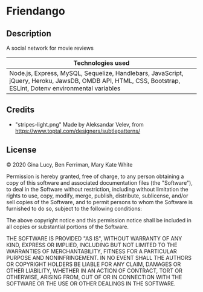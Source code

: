 # Friendango

## Description

A social network for movie reviews

| Technologies used                                                                                                                                          |
| ---------------------------------------------------------------------------------------------------------------------------------------------------------- |
| Node.js, Express, MySQL, Sequelize, Handlebars, JavaScript, jQuery, Heroku, JawsDB, OMDB API, HTML, CSS, Bootstrap, ESLint, Dotenv environmental variables |

## Credits

- "stripes-light.png" Made by Aleksandar Velev, from https://www.toptal.com/designers/subtlepatterns/

## License

© 2020 Gina Lucy, Ben Ferriman, Mary Kate White

Permission is hereby granted, free of charge, to any person obtaining a copy of this software and associated documentation files (the "Software"), to deal in the Software without restriction, including without limitation the rights to use, copy, modify, merge, publish, distribute, sublicense, and/or sell copies of the Software, and to permit persons to whom the Software is furnished to do so, subject to the following conditions:

The above copyright notice and this permission notice shall be included in all copies or substantial portions of the Software.

THE SOFTWARE IS PROVIDED "AS IS", WITHOUT WARRANTY OF ANY KIND, EXPRESS OR IMPLIED, INCLUDING BUT NOT LIMITED TO THE WARRANTIES OF MERCHANTABILITY, FITNESS FOR A PARTICULAR PURPOSE AND NONINFRINGEMENT. IN NO EVENT SHALL THE AUTHORS OR COPYRIGHT HOLDERS BE LIABLE FOR ANY CLAIM, DAMAGES OR OTHER LIABILITY, WHETHER IN AN ACTION OF CONTRACT, TORT OR OTHERWISE, ARISING FROM, OUT OF OR IN CONNECTION WITH THE SOFTWARE OR THE USE OR OTHER DEALINGS IN THE SOFTWARE.
